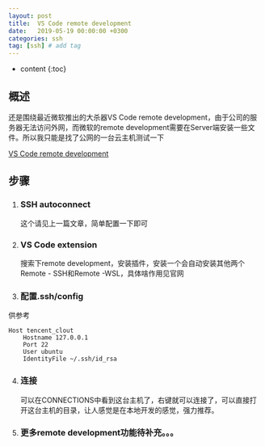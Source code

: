 ```yaml
---
layout: post
title:  VS Code remote development
date:   2019-05-19 00:00:00 +0300
categories: ssh
tag: [ssh] # add tag
---
```


* content
{:toc}


## 概述
还是围绕最近微软推出的大杀器VS Code remote development，由于公司的服务器无法访问外网，而微软的remote development需要在Server端安装一些文件。所以我只能是找了公网的一台云主机测试一下

[VS Code remote development](https://code.visualstudio.com/docs/remote/remote-overview)

## 步骤

1. ### SSH autoconnect

    这个请见上一篇文章，简单配置一下即可

2. ### VS Code extension

    搜索下remote development，安装插件，安装一个会自动安装其他两个Remote - SSH和Remote -WSL，具体啥作用见官网

3. ### 配置.ssh/config

供参考

```
Host tencent_clout
    Hostname 127.0.0.1
    Port 22
    User ubuntu
    IdentityFile ~/.ssh/id_rsa
```

4. ### 连接
   
   可以在CONNECTIONS中看到这台主机了，右键就可以连接了，可以直接打开这台主机的目录，让人感觉是在本地开发的感觉，强力推荐。

5. ### 更多remote development功能待补充。。。